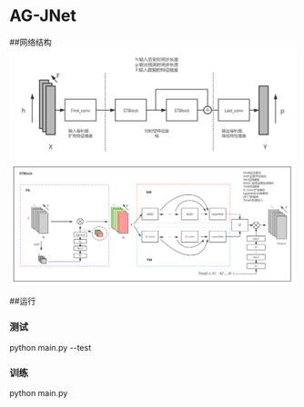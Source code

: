 # AG-JNet
##网络结构
![alt](img/AG-JNet.png "AG-JNet")
![alt](img/stblock.png "STBlock")

##运行
### 测试
python main.py --test
### 训练
python main.py

